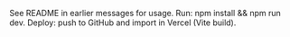 See README in earlier messages for usage. Run: npm install && npm run dev. Deploy: push to GitHub and import in Vercel (Vite build).